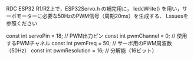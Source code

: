 RDC ESP32 R1/R2上で，ESP32Servo.h の補完用に，
ledcWrite() を用い，サーボモーターに必要な50HzのPWM信号（周期20ms）を生成する．
Lssuesを参照ください

const int servoPin = 18; // PWM出力ピン
const int pwmChannel = 0; // 使用するPWMチャネル
const int pwmFreq = 50; // サーボ用のPWM周波数（50Hz）
const int pwmResolution = 16; // 分解能（16ビット）
